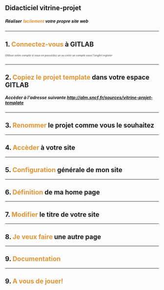 ## Didacticiel vitrine-projet
##### <span style="font-family:Helvetica Neue; font-weight:bold">Réaliser <span style="color:#e49436">facilement</span> votre propre site web</span>

---

## 1. <span style="color:#e49436">Connectez-vous</span> à GITLAB

##### <span style="font-size:0.6em; color:gray">Utiliser votre compte si vous en possédez un ou créér un compte sous l'onglet register</span>

---

## 2. <span style="color:#e49436">Copiez le projet template</span> dans votre espace GITLAB

##### Accèder à l'adresse suivante http://alm.sncf.fr/sources/vitrine-projet-template

---

## 3. <span style="color:#e49436">Renommer</span> le projet comme vous le souhaitez

---

## 4. <span style="color:#e49436">Accèder</span> à votre site

---

## 5. <span style="color:#e49436">Configuration</span> générale de mon site

---

## 6. <span style="color:#e49436">Définition</span> de ma home page

---

## 7. <span style="color:#e49436">Modifier</span> le titre de votre site

---

## 8. <span style="color:#e49436">Je veux faire</span> une autre page

---

## 9. <span style="color:#e49436">Documentation</span>

---

## 9. <span style="color:#e49436">A vous de jouer!</span>


